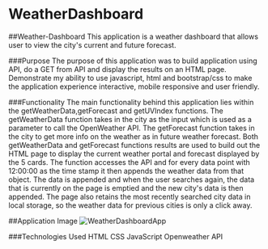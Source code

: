 # WeatherDashboard


##Weather-Dashboard
This application is a weather dashboard that allows user to view the city's current  and future forecast.

###Purpose
The purpose of this application was to build application using API, do a GET from API and display the results on an HTML page. Demonstrate my ability to use javascript, html and bootstrap/css to make the application experience interactive, mobile responsive and user friendly.

###Functionality
The main functionality behind this application lies within the getWeatherData,getForecast and getUVIndex functions. The getWeatherData function takes in the city as the input which is used as a parameter to call the OpenWeather API. The getForecast function takes in the city to get more info on the weather as in future weather forecast. Both getWeatherData and getForecast functions results are used to build out the HTML page to display the current weather portal and forecast displayed by the 5 cards. The function accesses the API and for every data point with 12:00:00 as the time stamp it then appends the weather data from that object. The data is appended and when the user searches again, the data that is currently on the page is emptied and the new city's data is then appended. The page also retains the most recently searched city data in local storage, so the weather data for previous cities is only a click away.

##Application Image
![WeatherDashboardApp](https://user-images.githubusercontent.com/63619744/97121800-5f81b000-16f7-11eb-8b47-58e803dd9878.PNG)

###Technologies Used
HTML
CSS
JavaScript
Openweather API

